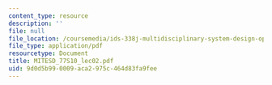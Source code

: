 ```yaml
---
content_type: resource
description: ''
file: null
file_location: /coursemedia/ids-338j-multidisciplinary-system-design-optimization-spring-2010/9d0d5b990009aca2975c464d83fa9fee_MITESD_77S10_lec02.pdf
file_type: application/pdf
resourcetype: Document
title: MITESD_77S10_lec02.pdf
uid: 9d0d5b99-0009-aca2-975c-464d83fa9fee
---
```

